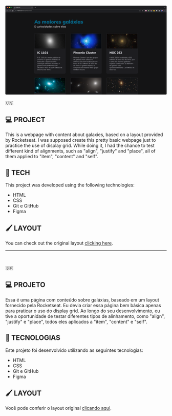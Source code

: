 <p align="center">
<img src="./assets/S03 Projeto 07.png" alt="screenshot of projeto 07 galaxias">
</p>

🇺🇸
## 💻 PROJECT
This is a webpage with content about galaxies, based on a layout provided by Rocketseat.
I was supposed create this pretty basic webpage just to practice the use of display grid. While doing it, I had the chance to test different kind of alignments, such as "align", "justify" and "place", all of them applied to "item", "content" and "self". 


## 🚀 TECH
This project was developed using the following technologies:
- HTML
- CSS
- Git e GitHub
- Figma


## 🖌 LAYOUT
You can check out the original layout [clicking here](https://www.figma.com/file/v9xp5sUtegYU3IpfVWTnxo/Galaxies-%E2%80%A2-Projeto-Explorer-(Copy)?type=design&node-id=1%3A9056&mode=dev).
<br/>
<hr/>
<br/>

🇧🇷
## 💻 PROJETO
Essa é uma página com conteúdo sobre galáxias, baseado em um layout fornecido pela Rocketseat.
Eu devia criar essa página bem básica apenas para praticar o uso do display grid. Ao longo do seu desenvolvimento, eu tive a oportunidade de testar diferentes tipos de alinhamento, como "align", "justify" e "place", todos eles aplicados a  "item", "content" e "self". 


## 🚀 TECNOLOGIAS
Este projeto foi desenvolvido utilizando as seguintes tecnologias:
- HTML
- CSS
- Git e GitHub
- Figma


## 🖌 LAYOUT
Você pode conferir o layout original [clicando aqui](https://www.figma.com/file/v9xp5sUtegYU3IpfVWTnxo/Galaxies-%E2%80%A2-Projeto-Explorer-(Copy)?type=design&node-id=1%3A9056&mode=dev).
